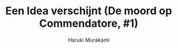 ---
title: "Een Idea verschijnt (De moord op Commendatore, #1)"
author: "Haruki Murakami"
isbn: ""
isbn13: "9789025451349"
rating: "5"
publisher: "Atlas Contact"
pages: "507"
publishYear: "2017"
read: ""
goodreads_id: "36678039"
---